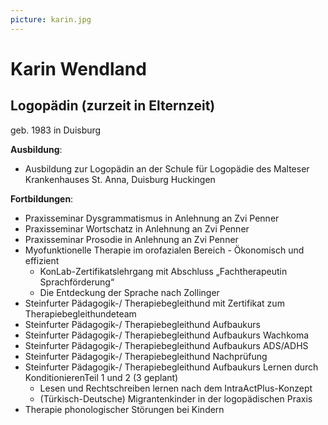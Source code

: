 ```yaml
---
picture: karin.jpg
---
```


# Karin Wendland

## Logopädin (zurzeit in Elternzeit)

geb. 1983 in Duisburg

**Ausbildung**:
* Ausbildung zur Logopädin an der Schule für Logopädie des Malteser Krankenhauses St. Anna, Duisburg Huckingen

**Fortbildungen**:
* Praxisseminar Dysgrammatismus in Anlehnung an Zvi Penner
* Praxisseminar Wortschatz in Anlehnung an Zvi Penner
* Praxisseminar Prosodie in Anlehnung an Zvi Penner
* Myofunktionelle Therapie im orofazialen Bereich - Ökonomisch und effizient
  * KonLab-Zertifikatslehrgang mit Abschluss „Fachtherapeutin Sprachförderung“
  * Die Entdeckung der Sprache nach Zollinger
* Steinfurter Pädagogik-/ Therapiebegleithund mit Zertifikat zum Therapiebegleithundeteam
* Steinfurter Pädagogik-/ Therapiebegleithund Aufbaukurs
* Steinfurter Pädagogik-/ Therapiebegleithund Aufbaukurs Wachkoma
* Steinfurter Pädagogik-/ Therapiebegleithund Aufbaukurs ADS/ADHS
* Steinfurter Pädagogik-/ Therapiebegleithund Nachprüfung
* Steinfurter Pädagogik-/ Therapiebegleithund Aufbaukurs Lernen durch KonditionierenTeil 1 und 2 (3 geplant)
  * Lesen und Rechtschreiben lernen nach dem IntraActPlus-Konzept
  * (Türkisch-Deutsche) Migrantenkinder in der logopädischen Praxis
* Therapie phonologischer Störungen bei Kindern